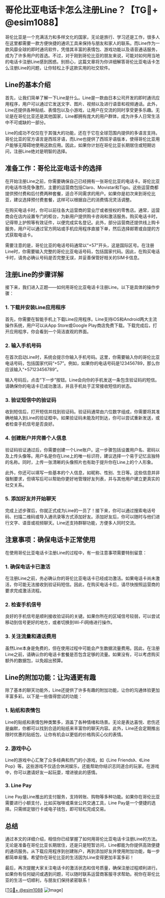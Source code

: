 # 哥伦比亚电话卡怎么注册Line？【TG💪+ @esim1088】

哥伦比亚是一个充满活力和多样文化的国家，无论是旅行、学习还是工作，很多人在这里都需要一款方便快捷的通讯工具来保持与朋友和家人的联系。而Line作为一款风靡全球的即时通讯软件，凭借其丰富的表情包、游戏功能以及语音通话服务，成为了许多用户的首选。不过，对于刚到哥伦比亚的朋友来说，可能对如何用当地的电话卡注册Line感到困惑。别担心，这篇文章将为你详细解答哥伦比亚电话卡怎么注册Line的问题，让你轻松上手这款实用的社交软件。

## Line的基本介绍

首先，让我们简单了解一下Line是什么。Line是一款由日本公司开发的即时通讯应用程序，用户可以通过它发送文字、图片、视频以及进行语音和视频通话。此外，Line还提供各种贴纸、表情包以及小游戏，让用户在交流的同时享受更多乐趣。无论是在哥伦比亚还是其他国家，Line都拥有庞大的用户群体，成为许多人日常生活中不可或缺的一部分。

Line的成功不仅仅在于其强大的功能，还在于它在全球范围内提供的多语言支持。哥伦比亚的官方语言是西班牙语，而Line也提供了西班牙语版本，使得哥伦比亚用户能够无障碍地使用这款应用。因此，如果你计划在哥伦比亚长期居住或短期访问，注册Line绝对是明智的选择。

## 准备工作：哥伦比亚电话卡的选择

在开始注册Line之前，你需要确保自己已经拥有一张哥伦比亚的电话卡。哥伦比亚的电话市场竞争激烈，主要的运营商包括Claro、Movistar和Tigo。这些运营商都提供预付费和后付费两种套餐，适合不同需求的用户。如果你是初次来到哥伦比亚，建议选择预付费套餐，这样可以根据自己的消费情况灵活调整。

在购买电话卡时，你可以前往各大运营商的营业厅或者授权的零售店。通常，运营商会在店内设置专门的柜台，为新用户提供购卡咨询和激活服务。购买电话卡时，记得带上护照等有效证件，以便完成实名登记。此外，部分运营商还提供线上购卡服务，用户可以通过官方网站或手机应用程序直接下单，然后选择邮寄或自提的方式获取电话卡。

需要注意的是，哥伦比亚的电话号码通常以“+57”开头，这是国际区号。在注册Line时，你需要输入完整的哥伦比亚电话号码，包括国家代码。因此，在购买电话卡时，请务必确认号码是否完整无误，并妥善保管好相关的SIM卡信息。

## 注册Line的步骤详解

接下来，我们进入正题——如何用哥伦比亚电话卡注册Line。以下是具体的操作步骤：

### 1. 下载并安装Line应用程序

首先，你需要在智能手机上下载Line应用程序。Line支持iOS和Android两大主流操作系统，用户可以从App Store或Google Play商店免费下载。下载完成后，打开应用程序，你会看到一个简洁直观的界面。

### 2. 输入手机号码

在首次启动Line时，系统会提示你输入手机号码。这里，你需要输入你的哥伦比亚电话号码，包括国家代码“+57”。例如，如果你的电话号码是123456789，那么你应该输入“+57123456789”。

输入号码后，点击“下一步”按钮。Line会向你的手机发送一条包含验证码的短信。请确保你的电话卡已成功激活，并且手机处于正常接收短信的状态。

### 3. 验证短信中的验证码

收到短信后，打开短信并找到验证码。验证码通常由六位数字组成，你需要将其准确地输入到Line的验证框中。如果验证码未能及时到达，你可以尝试重新发送，或者检查手机信号是否良好。

### 4. 创建账户并完善个人信息

验证码验证通过后，你需要创建一个Line账户。这一步骤包括设置用户名、密码以及上传头像等。用户名是你在Line上的唯一标识符，建议选择一个易于记忆且独特的名称。同时，上传一张清晰的头像照片也有助于提升你在Line上的个人形象。

此外，你还可以填写一些基本的个人信息，如昵称、性别、生日等。这些信息并非强制要求，但填写后可以帮助你更好地管理好友列表，并与其他用户建立更真实的社交关系。

### 5. 添加好友并开始聊天

完成上述步骤后，你就正式成为Line的一员了！接下来，你可以通过搜索电话号码、扫描二维码或导入通讯录等方式添加好友。添加好友后，你可以随时与他们进行文字、语音或视频聊天。Line还支持群聊功能，方便多人同时交流。

## 注意事项：确保电话卡正常使用

在使用哥伦比亚电话卡注册Line的过程中，有一些注意事项需要特别留意：

### 1. 确保电话卡已激活

在注册Line之前，务必确认你的哥伦比亚电话卡已经成功激活。如果电话卡尚未激活，你可能无法接收到验证码短信。因此，在购买电话卡后，请尽快按照运营商的要求完成激活流程。

### 2. 检查手机信号

良好的手机信号是顺利接收验证码的关键。如果你所在的区域信号较弱，可以尝试移动到信号更好的地方，或者切换到Wi-Fi网络进行操作。

### 3. 关注流量和通话费用

虽然Line本身是免费的，但在使用过程中可能会产生数据流量费用。因此，在注册Line之前，请确认你的电话卡套餐是否包含足够的流量。如果没有，可以考虑购买额外的数据包，以免超出预算。

## Line的附加功能：让沟通更有趣

除了基本的聊天功能外，Line还提供了许多有趣的附加功能，让你的沟通体验更加丰富多彩。以下是一些值得尝试的功能：

### 1. 贴纸和表情包

Line的贴纸和表情包种类繁多，涵盖了各种情绪和场景。无论是表达喜悦、悲伤还是幽默，你都可以找到合适的贴纸来丰富你的聊天内容。此外，Line还会定期推出限时优惠的贴纸包，让你有机会以更低的价格购买心仪的表情。

### 2. 游戏中心

Line的游戏中心汇聚了众多经典和热门的小游戏，如《Line Friends》、《Line Pop》等。这些游戏不仅适合休闲娱乐，还能帮助你结识志同道合的玩家。在游戏中，你可以邀请好友一起玩耍，增进彼此的感情。

### 3. Line Pay

Line Pay是Line推出的支付服务，支持转账、购物等多种功能。如果你在哥伦比亚需要进行小额支付，比如买咖啡或乘坐公共交通工具，Line Pay是一个便捷的选择。只需绑定银行卡或电子钱包，即可轻松完成交易。

## 总结

通过本文的详细介绍，相信你已经掌握了如何用哥伦比亚电话卡注册Line的方法。无论是准备在哥伦比亚长期居住，还是只是短暂访问，Line都能为你提供高效便捷的通讯服务。从下载应用程序到创建账户，再到添加好友并使用附加功能，每一步都简单易懂。希望你在哥伦比亚的生活因为Line变得更加丰富多彩！

最后，再次提醒大家关注电话卡的激活状态和信号质量，确保注册过程顺利进行。如果你有任何疑问或遇到问题，可以随时联系运营商客服寻求帮助。祝你在哥伦比亚的生活一切顺利，与朋友们保持紧密联系！

[[TG💪+ @esim1088](https://t.me/s/esim1088) ![Image](https://i.postimg.cc/4NQfJmqS/Snipaste-2025-05-13-00-14-12.png)]